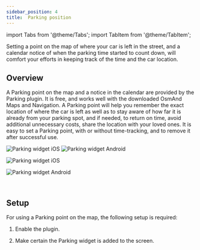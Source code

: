 ```yaml
---
sidebar_position: 4
title:  Parking position
---
```


import Tabs from '@theme/Tabs';
import TabItem from '@theme/TabItem';

Setting a point on the map of where your car is left in the street, and a calendar notice of when the parking time started to count down, will comfort your efforts in keeping track of the time and the car location.

## Overview 

A Parking point on the map and a notice in the calendar are provided by the Parking plugin. It is free, and works well with the downloaded OsmAnd Maps and Navigation. A Parking point will help you remember the exact location of where the car is left as well as to stay aware of how far it is already from your parking spot, and if needed, to return on time, avoid additional unnecessary costs, share the location with your loved ones. It is easy to set a Parking point, with or without time-tracking, and to remove it after successful use. 


<Tabs groupId="operating-systems">

<TabItem value="def" label="Default" default>

![Parking widget iOS](@site/static/img/plugins/parking/parking_widget_ios.png) ![Parking widget Android](@site/static/img/plugins/parking/parking_widget_android.png)  

</TabItem>

<TabItem value="ios" label="iOS">

![Parking widget iOS](@site/static/img/plugins/parking/parking_widget_ios.png)

</TabItem>

<TabItem value="android" label="Android">

![Parking widget Android](@site/static/img/plugins/parking/parking_widget_android.png) 

</TabItem>

</Tabs>


&nbsp;&nbsp;&nbsp;&nbsp;

## Setup

For using a Parking point on the map, the following setup is required:

1. Enable the plugin.

2. Make certain the Parking widget is added to the screen. 

<!--

### Enable plugin

<Tabs groupId="operating-systems">
<TabItem value="def" label="Default" default>

The [Parking widget](/osmand/widgets/info-widgets#-parking-widget) becomes available with the Parking plugin enabled. In the list of the plugins, find the Parking one and enable it. 

![Parking plugin in Android](@site/static/img/plugins/parking/parking_plugin_android.png) ![Parking plugin in iOS](@site/static/img/plugins/parking/parking_plugin_ios.png)

</TabItem>

<TabItem value="ios" label="iOS">

In the **iOS** version, to enable the Parking plugin, open the list of plugins, find the Parking one, check it and confirm with the **Ok** button in the next dialog. 

{% data variables.product.ios_button_seq %} {% data variables.ios-values.menu %} → {% data variables.ios-values.plugins %} → {% data variables.ios-values.product_title_parking %}

![Plugin confirmation in iOS](@site/static/img/plugins/parking/ios_add_parking_plugin.png)

</TabItem>

<TabItem value="android" label="Android">

In the **Android** version, to enable the Parking plugin, tap the triple dots at the right side of the {% data variables.android-values.osmand_parking_plugin_name %} option, then tap **Enable**, and confirm with the **OK** button in the next dialog.

{% data variables.product.android_button_seq %} {% data variables.android-values.shared_string_menu %} → {% data variables.android-values.plugins_menu_group %} → {% data variables.android-values.osmand_parking_plugin_name %}

![Plugin confirmation in Android](@site/static/img/plugins/parking/and_add_parking_plugin.png)

</TabItem>

</Tabs>


&nbsp;&nbsp;&nbsp;&nbsp;

### Add Parking widget

<Tabs groupId="operating-systems">

<TabItem value="def" label="Default" default>

The [Parking widget](/osmand/widgets/info-widgets#-parking-widget) is added automatically to the screen once the Parking plugin is enabled. However, before setting a Parking point, make certain you have the plugin on the screen, and if not, add it by enabling the respective option in the [Configure Screen](/osmand/widgets/configure-screen) menu. The Parking widget will help you quickly reach out to the Parking point on the map. 

![Adding Parking widget in iOS](@site/static/img/plugins/parking/ios_adding_parking_widget.png) ![Adding Parking widget in Android](@site/static/img/plugins/parking/and_adding_parking_widget.png)

</TabItem>

<TabItem value="ios" label="iOS">

In the **iOS** version, toggle on the {% data variables.ios-values.product_title_parking %} widget in: 

{% data variables.product.ios_button_seq %} {% data variables.ios-values.menu %} → {% data variables.ios-values.layer_map_appearance %} → {% data variables.ios-values.product_title_parking %}

![Adding Parking widget in iOS](@site/static/img/plugins/parking/ios_adding_parking_widget.png)

</TabItem>

<TabItem value="android" label="Android">

In the **Android** version, toggle on the {% data variables.android-values.map_widget_parking %} widget in: 

{% data variables.product.android_button_seq %} {% data variables.android-values.shared_string_menu %} → {% data variables.android-values.layer_map_appearance %} → {% data variables.android-values.map_widget_parking %}

![Adding Parking widget in Android](@site/static/img/plugins/parking/and_adding_parking_widget.png)

</TabItem>

</Tabs>


&nbsp;&nbsp;&nbsp;&nbsp;

## Parking point on the map

When a Parking point shows up on the map, it acquires the latitude and longitude of the selected geolocation, and the timestamp of the creation moment. It helps visually to identify the parking both when setting the point and when further tracking it as well as using for navigation, if necessary. There are a number of ways of how to store the parking information and use it for checking out the time, and/or location. 


###  Set a point

<Tabs groupId="operating-systems">

<TabItem value="def" label="Default" default>

To set a Parking point on the map, zoom in to the required level, then long-tap a spot on the map, and in the opened [Context menu](/osmand/map/map-context-menu), do the following: 

1. Tap [**Actions**](/osmand/map/map-context-menu#-add--delete-parking-point).
2. Tap **Parking**.
3. If needed, set time, and add a reminder to the Calendar app. 
4. **Save** the point. 

![Set Parking point in iOS](@site/static/img/plugins/parking/ios_set_p_point_limit.png) ![Set Parking point in Android](@site/static/img/plugins/parking/and_set_p_point_limit.png) 

</TabItem>

<TabItem value="ios" label="iOS">

In the **iOS** version, to set a Parking point, long-tap a spot on the map and in the opened [Context menu](/osmand/map/map-context-menu), do the following:

1. Tap **{% data variables.ios-values.actions %}**, and then tap **{% data variables.ios-values.add_parking_short %}**.
2. Consider time limits in the opened {% data variables.ios-values.parking_marker %} dialog. If a time limit is needed, enable the **{% data variables.ios-values.time_limited %}** option, and establish the following:

    - time when to end parking;
    - reminder for the Calendar app.

3. Tap **Save**, and the point will be set on the map. 

![Select Parking in Actions in iOS](@site/static/img/plugins/parking/ios_set_p_point2.png)  ![Set Parking point in iOS](@site/static/img/plugins/parking/ios_set_p_point3_.png)

</TabItem>

<TabItem value="android" label="Android">

In the **Android** version, to set a Parking point, long-tap a spot on the map and in the opened [Context menu](/osmand/map/map-context-menu), do the following:

1. Tap **{% data variables.android-values.shared_string_actions %}**, and then tap **{% data variables.android-values.context_menu_item_add_parking_point %}**.
2. Consider time limits in the opened {% data variables.android-values.parking_options %} dialog: 

    - If there is no time limit, select the **{% data variables.android-values.osmand_parking_no_lim_text %}** option, and the point without time constraints will be set on the map. 

    - If a time limit is required, select the **{% data variables.android-values.osmand_parking_time_limit %}** option, and then: 
        - select time when to end parking;
        - add reminder for the Calendar app;
        - tap **OK**, and the point with the established time limit will be set on the map. .

![Set Parking point in Android](@site/static/img/plugins/parking/and_set_p_point_limit.png) ![Set time limits in Android](@site/static/img/plugins/parking/and_set_p_point4_.png)

</TabItem>

</Tabs>

>**NOTE**: The start time is always established automatically for the Parking point. The end time, if selected to be set for the Parking point, can be re-added anew only, not edited. The expected end time of the parking reminder in the Calendar app can be updated as needed. 


&nbsp;&nbsp;&nbsp;&nbsp;

### Stay informed

<Tabs groupId="operating-systems">

<TabItem value="def" label="Default" default>

To stay aware of the parking location and the time, after a Parking point is set, you can use: the [Parking widget](/osmand/widgets/info-widgets#-parking-widget) and the context menu of the point on the map. 

#### LOCATION

**Location** is revealed by the [Parking widget](/osmand/widgets/info-widgets#-parking-widget). It helps to see the distance from your current location, or the center of the screen to the Parking point. Additionally, by tapping the widget the map immediately brings the Parking point into the center of your screen. 

![Parking widget iOS](@site/static/img/plugins/parking/parking_widget_ios.png) ![Parking widget Android](@site/static/img/plugins/parking/parking_widget_android.png) 


#### START TIME

**Start Time** is always visible in the details of the Parking point. To see the details, tap the Parking point, and the opened context menu will show you when Parking started. 

![Parking info in iOS](@site/static/img/plugins/parking/ios_parking_info.png) ![Parking info in Android](@site/static/img/plugins/parking/and_parking_info.png)


#### TIME LEFT / OVERDUE

**Time Left** or **Time Overdue** is provided in the details of a time-limited Parking point to show an initial expectation of when the car was planned to be picked up. To see the time left or overdue, tap the time-limited Parking point, and the opened context menu will show you when Parking was expected to be ended. 

![Time left in iOS](@site/static/img/plugins/parking/ios_parking_info_left.png) ![Time left in Android](@site/static/img/plugins/parking/and_parking_info_left.png) 


#### CALENDAR REMINDER

**Calendar reminder** is helpful in keeping track of the time by highlighting the end of Parking. To add a reminder about the end of Parking time to your Calendar app, select the respective option when setting a time-limited Parking point. 

![Parking reminder in Calendar](@site/static/img/plugins/parking/ios_parking_in_calendar.png)



</TabItem>

<TabItem value="ios" label="iOS">

**Location** is revealed by the [Parking widget](/osmand/widgets/info-widgets#-parking-widget). Whenever the app is closed, and re-opened again, the Parking widget will help you find the Parking point on the map. It is enough to tap the widget, and the map will show the Parking point. 

Also, the widget shows the distance from your current location, or the center of the screen to the Parking point.

![Parking widget iOS](@site/static/img/plugins/parking/parking_widget_ios.png)

**Start Time** is always visible in the details of the Parking point. To see the details, tap the Parking point, and the opened {% data variables.ios-values.parking_marker %} context menu will show you when Parking started. 

![Parking info in iOS](@site/static/img/plugins/parking/ios_parking_info.png) 


**Time Left** or **Time Overdue** in the details of a time-limited Parking point, opened with the {% data variables.ios-values.parking_marker %} context menu, will show the overall amount of time: either left up to the expected end of the parking, or overdue since then. 

![Time left in iOS](@site/static/img/plugins/parking/ios_parking_info_left.png)

**{% data variables.ios-values.add_notification_calendar %}** is the option that if enabled during setting a time-limited Parking point, creates a reminder about the end of Parking time in the default Calendar app on your device. 

![Parking reminder in Calendar](@site/static/img/plugins/parking/ios_parking_in_calendar.png) 

</TabItem>

<TabItem value="android" label="Android">

**Location** is revealed by the [Parking widget](/osmand/widgets/info-widgets#-parking-widget). Whenever the app is closed, and re-opened again, the Parking widget will help you find the Parking point on the map. It is enough to tap the widget, and the map will show the Parking point.

Also, the widget shows the distance from your current location, or the center of the screen to the Parking point.

![Parking widget Android](@site/static/img/plugins/parking/parking_widget_android.png)

**Start Time** is always visible in the details of the Parking point. To see the details, tap the Parking point, and the opened {% data variables.android-values.parking_place %} context menu will show you when Parking started. 

![Parking info in Android](@site/static/img/plugins/parking/and_parking_info.png) 

**Time Left** or **Time Overdue** in the details of a time-limited Parking point, opened with the {% data variables.android-values.pick_up_till %} context menu, will show the overall amount of time: either left up to the expected end of the parking, or overdue since then. 

![Time left in Android](@site/static/img/plugins/parking/and_parking_info_left.png) 

**{% data variables.android-values.osmand_parking_add_event %}** option, if checked in the **{% data variables.android-values.osmand_parking_time_limit_title %}** popup during setting a time-limited Parking point, creates a reminder about the end of Parking time in the default Calendar app on your device. 

</TabItem>

</Tabs>


&nbsp;&nbsp;&nbsp;&nbsp;

### Navigate to the point

<Tabs groupId="operating-systems">

<TabItem value="def" label="Default" default>

A Parking point can be used for navigation, if the geolocation is unknown, and/or simply to find an optimal course when heading to where the car is parked. To provision the Parking point to the navigation functionality, do the following:

1. Tap the navigation icon on your map. 
2. Select the profile. 
2. Tap the From field, and select an option of your current position.  
3. Tap the To fiels, and select the Parking option. 

![Heading to Parking point in iOS](@site/static/img/plugins/parking/ios_going_to_parking.png) ![Heading to Parking point in Android](@site/static/img/plugins/parking/and_navigating_to_parking.png)

</TabItem>

<TabItem value="ios" label="iOS">

To show the route from your current position to the Parking point, tap the navigation icon on the map, select the profile (i.e. on foot, public transport, etc.), and then tap the **To** field and among the available options look for **{% data variables.ios-values.parking %}**.

![Heading to Parking point in iOS](@site/static/img/plugins/parking/ios_going_to_parking.png)

</TabItem>

<TabItem value="android" label="Android">

To show the route from your current position to the Parking point, tap the navigation icon on the map, select the profile (i.e. on foot, public transport, etc.), and then tap the **To** field and among the available options look for **{% data variables.android-values.osmand_parking_position_name %}**.

![Heading to Parking point in Android](@site/static/img/plugins/parking/and_navigating_to_parking.png)

</TabItem>

</Tabs>


&nbsp;&nbsp;&nbsp;&nbsp;

### Remove the point

<Tabs groupId="operating-systems">

<TabItem value="def" label="Default" default>

Once the Parking point is not needed anymore, remove it by long-tapping the point and selecting the respective option in the opened [context menu](/osmand/map/map-context-menu#-add--delete-parking-point). If any reminder, it will be deleted in the Calendar app too.  

![Action Delete Parking in iOS](/assets/images/map/context_menu_limited_parking_ios.png) ![Action Delete Parking in Android](/assets/images/map/context_menu_limited_parking.png)

</TabItem>

<TabItem value="ios" label="iOS">

To remove the Parking point from the map, long-tap it and select **{% data variables.ios-values.shared_string_dismiss %}** in the opened [context menu](/osmand/map/map-context-menu#-add--delete-parking-point). If any reminder, it will be deleted in the Calendar app too. 

![Action Delete Parking in iOS](/assets/images/map/context_menu_limited_parking_ios.png) 

</TabItem>

<TabItem value="android" label="Android">

To remove the Parking point from the map, long-tap it and select **{% data variables.android-values.poi_action_delete %}** in the opened [context menu](/osmand/map/map-context-menu#-add--delete-parking-point). If any reminder, it will be deleted in the Calendar app too. 

![Action Delete Parking in Android](/assets/images/map/context_menu_limited_parking.png)

</TabItem>

</Tabs>

-->
